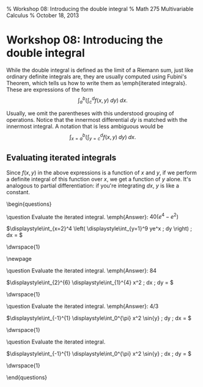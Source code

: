 % Workshop 08: Introducing the double integral
% Math 275 Multivariable Calculus
% October 18, 2013

# Workshop 08: Introducing the double integral

While the double integral is defined as the limit of a Riemann sum, just like ordinary definite integrals are, they are usually computed using Fubini's Theorem, which tells us how to write them as \emph{iterated integrals}. These are expressions of the form
$$ \int_a^b \left( \int_c^d f(x,y) \; dy \right) \; dx. $$

Usually, we omit the parentheses with this understood grouping of operations. Notice that the innermost differential $dy$ is matched with the innermost integral. A notation that is less ambiguous would be
$$ \int_{x=a}^b \left( \int_{y=c}^d f(x,y) \; dy \right) \; dx. $$

## Evaluating iterated integrals

Since $f(x,y)$ in the above expressions is a function of $x$ and $y$, if we perform a definite integral of this function over $x$, we get a function of $y$ alone. It's analogous to partial differentiation: if you're integrating $dx$, $y$ is like a constant.

\begin{questions}

\question Evaluate the iterated integral. \emph{Answer}: $40(e^4 - e^2)$

$\displaystyle\int_{x=2}^4 \left( \displaystyle\int_{y=1}^9 ye^x \; dy \right) \; dx = $

\dwrspace{1}

\newpage

\question Evaluate the iterated integral. \emph{Answer}: 84

$\displaystyle\int_{2}^{6} \displaystyle\int_{1}^{4} x^2 \; dx \; dy = $

\dwrspace{1}



\question Evaluate the iterated integral. \emph{Answer}: 4/3

$\displaystyle\int_{-1}^{1} \displaystyle\int_0^{\pi} x^2 \sin{y} \; dy \; dx = $

\dwrspace{1}

\question Evaluate the iterated integral. 

$\displaystyle\int_{-1}^{1} \displaystyle\int_0^{\pi} x^2 \sin{y} \; dx \; dy = $

\dwrspace{1}

\end{questions}
